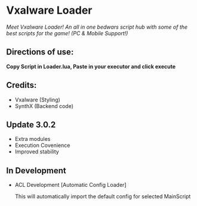 # Vxalware Loader
*Meet Vxalware Loader! An all in one bedwars script hub with some of the best scripts for the game! (PC & Mobile Support!)*
## Directions of use:
**Copy Script in Loader.lua, Paste in your executor and click execute**
## Credits:
- Vxalware (Styling)
- SynthX (Backend code)
## Update 3.0.2
- Extra modules
- Execution Covenience
- Improved stability
## In Development
- ACL Development [Automatic Config Loader]

  This will automatically import the default config for selected MainScript
